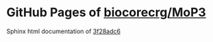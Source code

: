 GitHub Pages of [biocorecrg/MoP3](https://github.com/biocorecrg/MoP3.git)
===
Sphinx html documentation of [3f28adc6](https://github.com/biocorecrg/MoP3/tree/3f28adc63d60c3a39d3cc541018f9aba0408275f)
